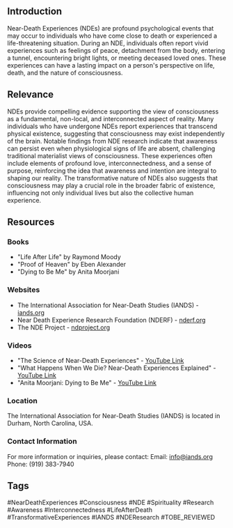 ## Introduction
Near-Death Experiences (NDEs) are profound psychological events that may occur to individuals who have come close to death or experienced a life-threatening situation. During an NDE, individuals often report vivid experiences such as feelings of peace, detachment from the body, entering a tunnel, encountering bright lights, or meeting deceased loved ones. These experiences can have a lasting impact on a person's perspective on life, death, and the nature of consciousness.

## Relevance
NDEs provide compelling evidence supporting the view of consciousness as a fundamental, non-local, and interconnected aspect of reality. Many individuals who have undergone NDEs report experiences that transcend physical existence, suggesting that consciousness may exist independently of the brain. Notable findings from NDE research indicate that awareness can persist even when physiological signs of life are absent, challenging traditional materialist views of consciousness. These experiences often include elements of profound love, interconnectedness, and a sense of purpose, reinforcing the idea that awareness and intention are integral to shaping our reality. The transformative nature of NDEs also suggests that consciousness may play a crucial role in the broader fabric of existence, influencing not only individual lives but also the collective human experience.

## Resources

### Books
- "Life After Life" by Raymond Moody
- "Proof of Heaven" by Eben Alexander
- "Dying to Be Me" by Anita Moorjani

### Websites
- The International Association for Near-Death Studies (IANDS) - [iands.org](https://iands.org)
- Near Death Experience Research Foundation (NDERF) - [nderf.org](https://nderf.org)
- The NDE Project - [ndproject.org](https://ndproject.org)

### Videos
- "The Science of Near-Death Experiences" - [YouTube Link](https://www.youtube.com/watch?v=example)
- "What Happens When We Die? Near-Death Experiences Explained" - [YouTube Link](https://www.youtube.com/watch?v=example)
- "Anita Moorjani: Dying to Be Me" - [YouTube Link](https://www.youtube.com/watch?v=example)

### Location
The International Association for Near-Death Studies (IANDS) is located in Durham, North Carolina, USA.

### Contact Information
For more information or inquiries, please contact:
Email: info@iands.org  
Phone: (919) 383-7940

## Tags
#NearDeathExperiences #Consciousness #NDE #Spirituality #Research #Awareness #Interconnectedness #LifeAfterDeath #TransformativeExperiences #IANDS #NDEResearch #TOBE_REVIEWED
